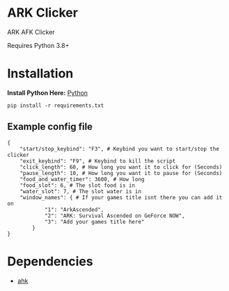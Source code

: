 # ARK Clicker
 ARK AFK Clicker

Requires Python 3.8+

# Installation

**Install Python Here:** [Python](https://www.python.org/downloads/)

```
pip install -r requirements.txt
```

Example config file
-----------------
```
{
    "start/stop_keybind": "F3", # Keybind you want to start/stop the clicker
    "exit_keybind": "F9", # Keybind to kill the script
    "click_length": 60, # How long you want it to click for (Seconds)
    "pause_length": 10, # How long you want it to pause for (Seconds)
    "food_and_water_timer": 3600, # How long 
    "food_slot": 6, # The slot food is in
    "water_slot": 7, # The slot water is in
    "window_names": { # If your games title isnt there you can add it on
            "1": "ArkAscended",
            "2": "ARK: Survival Ascended on GeForce NOW",
            "3": "Add your games title here"
        }
}
```

Dependencies
============

- [ahk](https://github.com/spyoungtech/ahk)